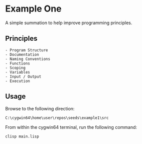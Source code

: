 # Example One 

A simple summation to help improve programming principles. 

## Principles 

    - Program Structure 
    - Documentation
    - Naming Conventions
    - Functions 
    - Scoping
    - Variables
    - Input / Output 
    - Execution
    

## Usage

Browse to the following direction: 

```
C:\cygwin64\home\user\repos\seeds\example1\src
```

From within the cygwin64 terminal, run the following command: 

```
clisp main.lisp
```
